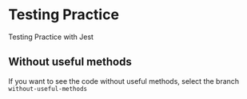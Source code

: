 # Testing Practice
Testing Practice with Jest

## Without useful methods
If you want to see the code without useful methods, select the branch `without-useful-methods`